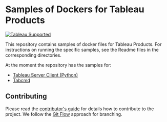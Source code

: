# Samples of Dockers for Tableau Products

[![Tableau Supported](https://img.shields.io/badge/Support%20Level-As%20Is-53bd92.svg)](https://www.tableau.com/support-levels-it-and-developer-tools)

This repository contains samples of docker files for Tableau Products. For instructions on running the specific samples, see the Readme files in the corresponding directories.

At the moment the repository has the samples for:
- [Tableau Server Client (Python)](./samples/server-api-client/README.md)
- [Tabcmd](./samples/tabcmd/README.md)

## Contributing

Please read the [contributor's guide][ContribGuide] for details how to contribute to the project. We follow the [Git Flow][GitFlow] approach for branching. 

[ContribGuide]: http://tableau.github.io/contributing.html
[GitFlow]: http://nvie.com/posts/a-successful-git-branching-model/
[Tableau Server Client (Python)]:(https://github.com/tableau/server-client-python)
[Tabcmd]:(https://onlinehelp.tableau.com/current/server/en-us/tabcmd.htm)

